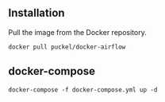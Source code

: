 ## Installation

Pull the image from the Docker repository.

    docker pull puckel/docker-airflow

## docker-compose

    docker-compose -f docker-compose.yml up -d
